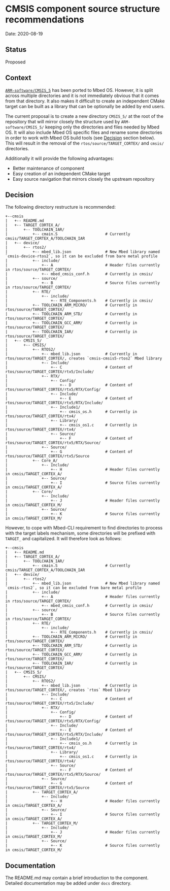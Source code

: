 # CMSIS component source structure recommendations
Date: 2020-08-19

## Status
Proposed

## Context

[`ARM-software/CMSIS_5`](https://github.com/ARM-software/CMSIS_5) has been ported to Mbed OS. However, it is split across multiple directories and it is not immediately obvious that it comes from that directory. It also makes it difficult to create an independent CMake target can be built as a library that can be optionally be added by end users.

The current proposal is to create a new directory `CMSIS_5/` at the root of the repository that will mirror closely the structure used by `ARM-software/CMSIS_5/` keeping only the directories and files needed by Mbed OS. It will also include Mbed OS specific files and rename some directories in order to work with Mbed OS build tools (see [Decision](#decision) section below). This will result in the removal of the `rtos/source/TARGET_CORTEX/` and `cmsis/` directories.

Additionally it will provide the following advantages:
* Better maintenance of component
* Easy creation of an independent CMake target
* Easy source navigation that mirrors closely the upstream repository


## <a name="decision"></a>Decision
The following directory restructure is recommended:

```
+--cmsis
|   +-- README.md
|   +-- TARGET_CORTEX_A/
|       +-- TOOLCHAIN_IAR/
|           +-- cmain.S                     # Currently cmsis/TARGET_CORTEX_A/TOOLCHAIN_IAR
|   +-- device/
|       +-- rtos2/
|           +-- mbed_lib.json               # New Mbed library named `cmsis-device-rtos2`, so it can be excluded from bare metal profile
|           +-- include/
|               +-- A                       # Header files currently in rtos/source/TARGET_CORTEX/
|               +-- mbed_cmsis_conf.h       # Currently in cmsis/
|           +-- source/
|               +-- B                       # Source files currently in rtos/source/TARGET_CORTEX/
|           +-- RTE/
|               +-- include/
|                   +-- RTE_Components.h    # Currently in cmsis/
|           +-- TOOLCHAIN_ARM_MICRO/        # Currently in rtos/source/TARGET_CORTEX/
|           +-- TOOLCHAIN_ARM_STD/          # Currently in rtos/source/TARGET_CORTEX/
|           +-- TOOLCHAIN_GCC_ARM/          # Currently in rtos/source/TARGET_CORTEX/
|           +-- TOOLCHAIN_IAR/              # Currently in rtos/source/TARGET_CORTEX/
|   +-- CMSIS_5/
|       +-- CMSIS/
|           +-- RTOS2/
|               +-- mbed_lib.json           # Currently in rtos/source/TARGET_CORTEX/, creates `cmsis-cmsis5-rtos2` Mbed library
|               +-- Include/
|                   +-- C                   # Content of rtos/source/TARGET_CORTEX/rtx5/Include/
|               +-- RTX/
|                   +-- Config/
|                       +-- D               # Content of rtos/source/TARGET_CORTEX/rtx5/RTX/Config/
|                   +-- Include/
|                       +-- E               # Content of rtos/source/TARGET_CORTEX/rtx5/RTX/Include/
|                   +-- Include1/
|                       +-- cmsis_os.h      # Currently in rtos/source/TARGET_CORTEX/rtx4/
|                   +-- Library/
|                       +-- cmsis_os1.c     # Currently in rtos/source/TARGET_CORTEX/rtx4/
|                   +-- Source/
|                       +-- F               # Content of rtos/source/TARGET_CORTEX/rtx5/RTX/Source/
|               +-- Source/
|                   +-- G                   # Content of rtos/source/TARGET_CORTEX/rtx5/Source
|           +-- Core_A/
|               +-- Include/
|                   +-- H                   # Header files currently in cmsis/TARGET_CORTEX_A/
|               +-- Source/
|                   +-- I                   # Source files currently in cmsis/TARGET_CORTEX_A/
|           +-- Core/
|               +-- Include/
|                   +-- J                   # Header files currently in cmsis/TARGET_CORTEX_M/
|               +-- Source/
|                   +-- K                   # Source files currently in cmsis/TARGET_CORTEX_M/
```

However, to cope with Mbed-CLI requirement to find directories to process with the target labels mechanism, some directories will be prefixed with `TARGET_` and capitalized. It will therefore look as follows:

```
+--cmsis
|   +-- README.md
|   +-- TARGET_CORTEX_A/
|       +-- TOOLCHAIN_IAR/
|           +-- cmain.S                     # Currently cmsis/TARGET_CORTEX_A/TOOLCHAIN_IAR
|   +-- device/
|       +-- rtos2/
|           +-- mbed_lib.json               # New Mbed library named `cmsis-rtos2`, so it can be excluded from bare metal profile
|           +-- include/
|               +-- A                       # Header files currently in rtos/source/TARGET_CORTEX/
|               +-- mbed_cmsis_conf.h       # Currently in cmsis/
|           +-- source/
|               +-- B                       # Source files currently in rtos/source/TARGET_CORTEX/
|           +-- RTE/
|               +-- include/
|                   +-- RTE_Components.h    # Currently in cmsis/
|           +-- TOOLCHAIN_ARM_MICRO/        # Currently in rtos/source/TARGET_CORTEX/
|           +-- TOOLCHAIN_ARM_STD/          # Currently in rtos/source/TARGET_CORTEX/
|           +-- TOOLCHAIN_GCC_ARM/          # Currently in rtos/source/TARGET_CORTEX/
|           +-- TOOLCHAIN_IAR/              # Currently in rtos/source/TARGET_CORTEX/
|   +-- CMSIS_5/
|       +-- CMSIS/
|           +-- RTOS2/
|               +-- mbed_lib.json           # Currently in rtos/source/TARGET_CORTEX/, creates `rtos` Mbed library
|               +-- Include/
|                   +-- C                   # Content of rtos/source/TARGET_CORTEX/rtx5/Include/
|               +-- RTX/
|                   +-- Config/
|                       +-- D               # Content of rtos/source/TARGET_CORTEX/rtx5/RTX/Config/
|                   +-- Include/
|                       +-- E               # Content of rtos/source/TARGET_CORTEX/rtx5/RTX/Include/
|                   +-- Include1/
|                       +-- cmsis_os.h      # Currently in rtos/source/TARGET_CORTEX/rtx4/
|                   +-- Library/
|                       +-- cmsis_os1.c     # Currently in rtos/source/TARGET_CORTEX/rtx4/
|                   +-- Source/
|                       +-- F               # Content of rtos/source/TARGET_CORTEX/rtx5/RTX/Source/
|               +-- Source/
|                   +-- G                   # Content of rtos/source/TARGET_CORTEX/rtx5/Source
|           +-- TARGET_CORTEX_A/
|               +-- Include/
|                   +-- H                   # Header files currently in cmsis/TARGET_CORTEX_A/
|               +-- Source/
|                   +-- I                   # Source files currently in cmsis/TARGET_CORTEX_A/
|           +-- TARGET_CORTEX_M/
|               +-- Include/
|                   +-- J                   # Header files currently in cmsis/TARGET_CORTEX_M/
|               +-- Source/
|                   +-- K                   # Source files currently in cmsis/TARGET_CORTEX_M/
```

## Documentation
The README.md may contain a brief introduction to the component. Detailed documentation may be added under `docs` directory.
